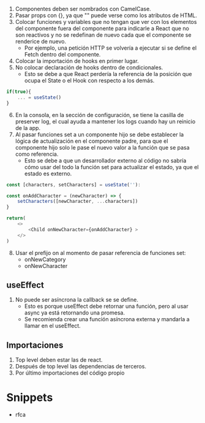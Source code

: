 1. Componentes deben ser nombrados con CamelCase.
2. Pasar props con {}, ya que "" puede verse como los atributos de HTML.
3. Colocar funciones y variables que no tengan que ver con los elementos del componente fuera del componente para indicarle a React que no son reactivos y no se redefinan de nuevo cada que el componente se renderice de nuevo.
    - Por ejemplo, una petición HTTP se volvería a ejecutar si se define el Fetch dentro del componente.
4. Colocar la importación de hooks en primer lugar.
5. No colocar declaración de hooks dentro de condicionales.
    - Esto se debe a que React perdería la referencia de la posición que ocupa el State o el Hook con respecto a los demás.
``` js
if(true){
    ... = useState()
}
```

6. En la consola, en la sección de configuración, se tiene la casilla de preserver log, el cual ayuda a mantener los logs cuando hay un reinicio de la app.
7. Al pasar funciones set a un componente hijo se debe establecer la lógica de actualización en el componente padre, para que el componente hijo solo le pase el nuevo valor a la función que se pasa como referencia.
    - Esto se debe a que un desarrollador externo al código no sabría cómo usar del todo la función set para actualizar el estado, ya que el estado es externo.

``` js
const [characters, setCharacters] = useState(''):

const onAddCharacter = (newCharacter) => {
    setCharacters([newCharacter, ...characters])
}

return(
    <>
        <Child onNewCharacter={onAddCharacter} >
    </>
)
```

8. Usar el prefijo on al momento de pasar referencia de funciones set:
    - onNewCategory
    - onNewCharacter

## useEffect
1. No puede ser asíncrona la callback se se define.
    - Esto es porque useEffect debe retornar una función, pero al usar async ya está retornando una promesa.
    - Se recomienda crear una función asíncrona externa y mandarla a llamar en el useEffect.

## Importaciones
1. Top level deben estar las de react.
2. Después de top level las dependencias de terceros.
3. Por último importaciones del código propio

# Snippets
- rfca